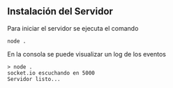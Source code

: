 ## Instalación del Servidor

Para iniciar el servidor se ejecuta el comando

```console
node .
```

En la consola se puede visualizar un log de los eventos

```console
> node .
socket.io escuchando en 5000
Servidor listo...
```
